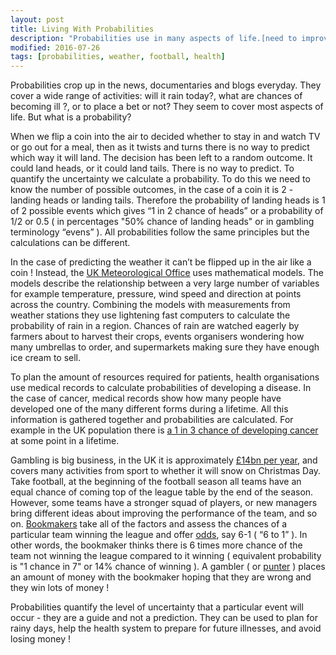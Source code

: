```yaml
---
layout: post
title: Living With Probabilities
description: "Probabilities use in many aspects of life.[need to improve]"
modified: 2016-07-26
tags: [probabilities, weather, football, health]
---
```


<p>
Probabilities crop up in the news, documentaries and blogs everyday.  They cover a wide range of activities:  will it rain today?, what are chances of becoming ill ?, or to place a bet or not?  They seem to cover most aspects of life.  But what is a probability?
</p>

When we flip a coin into the air to decided whether to stay in and watch TV or go out
for a meal, then as it twists and turns there is no way to predict which way it will land. The
decision has been left to a random outcome. It could land heads, or it could land tails.  There is no way to predict. To quantify the
uncertainty we calculate a probability.  To do this we need to know the number of possible outcomes, in the case of a coin it is 2 - landing heads or landing tails. Therefore the probability of landing heads is 1 of 2 possible events which gives “1 in 2 chance of heads”  or a probability of 1/2 or 0.5 ( in percentages "50% chance of landing heads" or in gambling terminology “evens” ).  All probabilities follow the same principles but the calculations can be different.

In the case of predicting the weather it can’t be flipped up in the air like a coin ! Instead,
the [UK Meteorological Office](http://www.metoffice.gov.uk/news/in-depth/science-behind-probability-of-precipitation)
uses mathematical models. The models describe the relationship between a very large number of variables for example temperature, pressure, wind speed and direction at points across the country. Combining the models with measurements from weather stations
they use lightening fast computers to calculate the probability of rain in a region.
Chances of rain are watched eagerly by farmers about to harvest their crops, events organisers wondering how many umbrellas to order, and supermarkets making sure they have enough ice cream to sell.

To plan the amount of resources required for patients, health organisations use medical records
to calculate probabilities of developing a disease. In the case of cancer, medical records show how many people have developed one of the many different forms during a lifetime. All this information is gathered together and probabilities are calculated. For example in the UK population there
is [a 1 in 3 chance of developing cancer](http://www.macmillan.org.uk/Cancerinformation/Aboutcancer/Whogetscancer.aspx) at some point in a lifetime.

Gambling is big business, in the UK it is approximately [£14bn per year](http://www.gamblingcommission.gov.uk/news-action-and-statistics/news/2016/New-figures-show-online-gambling-is-largest-gambling-sector-in-Britain.aspx), and covers many activities from sport to whether it will snow on Christmas Day.  Take football, at the beginning of the football season all teams have an equal chance of coming top of the league table by the end of the season. However, some teams have a stronger squad of players, or new managers bring different ideas about improving the performance of the team, and so on.  [Bookmakers](https://en.wikipedia.org/wiki/Bookmaker) take all of the factors and assess the chances of a particular team winning the league and offer  [odds](http://en.wikipedia.org/wiki/Odds), say 6-1 ( “6 to 1” ). In other words, the bookmaker thinks there is 6 times more chance of the team not winning the league compared to it winning ( equivalent probability is "1 chance in 7" or 14% chance of winning ). A gambler ( or [punter](http://dictionary.cambridge.org/dictionary/english/punter) ) places an amount of money with the bookmaker hoping that they are wrong and they win lots of money !

Probabilities quantify the level of uncertainty that a particular event will occur - they are a guide and not a prediction. They can be used to plan for rainy days, help the health system to prepare for future illnesses, and avoid losing money !

